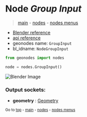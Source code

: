 # Node *Group Input*

> [main](../index.md) - [nodes](nodes.md) - [nodes menus](nodes_menus.md)

- [Blender reference](https://docs.blender.org/manual/en/latest/modeling/geometry_nodes/r.html)
- [api reference](https://docs.blender.org/api/current/bpy.types.NodeGroupInput.html)
- geonodes name: `GroupInput`
- bl_idname: `NodeGroupInput`

```python
from geonodes import nodes

node = nodes.GroupInput()
```

![Blender Image](https://docs.blender.org/manual/en/latest/_images/node-types_NodeGroupInput.webp)

### Output sockets:

- **geometry** : [Geometry](Geometry.md)


<sub>Go to [top](#node-Group-Input) - [main](../index.md) - [nodes](nodes.md) - [nodes menus](nodes_menus.md)</sub>

